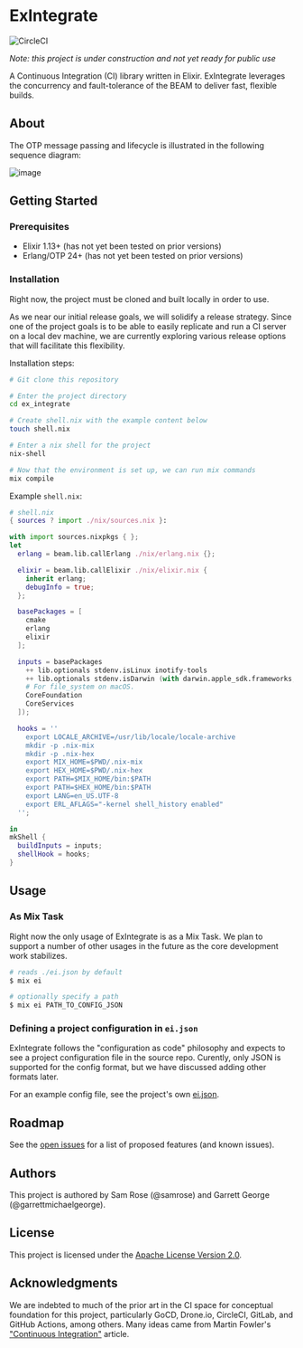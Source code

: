 # ExIntegrate

![CircleCI](https://img.shields.io/circleci/build/github/samrose/ex_integrate)

*Note: this project is under construction and not yet ready for public use*

A Continuous Integration (CI) library written in Elixir. ExIntegrate leverages
the concurrency and fault-tolerance of the BEAM to deliver fast, flexible
builds.


## About

The OTP message passing and lifecycle is illustrated in the following sequence
diagram:

![image](https://user-images.githubusercontent.com/115821/149588633-94a8c673-bfa9-4935-9e19-8555d73e3fb8.png)


## Getting Started

### Prerequisites

* Elixir 1.13+ (has not yet been tested on prior versions)
* Erlang/OTP 24+ (has not yet been tested on prior versions)

### Installation

Right now, the project must be cloned and built locally in order to use.

As we near our initial release goals, we will solidify a release strategy. Since
one of the project goals is to be able to easily replicate and run a CI server
on a local dev machine, we are currently exploring various release options that
will facilitate this flexibility.

Installation steps:
```sh
# Git clone this repository

# Enter the project directory
cd ex_integrate

# Create shell.nix with the example content below
touch shell.nix

# Enter a nix shell for the project
nix-shell

# Now that the environment is set up, we can run mix commands
mix compile
```

Example `shell.nix`:

```nix
# shell.nix
{ sources ? import ./nix/sources.nix }:

with import sources.nixpkgs { };
let
  erlang = beam.lib.callErlang ./nix/erlang.nix {};

  elixir = beam.lib.callElixir ./nix/elixir.nix {
    inherit erlang;
    debugInfo = true;
  };

  basePackages = [
    cmake
    erlang
    elixir
  ];

  inputs = basePackages
    ++ lib.optionals stdenv.isLinux inotify-tools
    ++ lib.optionals stdenv.isDarwin (with darwin.apple_sdk.frameworks; [
    # For file_system on macOS.
    CoreFoundation
    CoreServices
  ]);

  hooks = ''
    export LOCALE_ARCHIVE=/usr/lib/locale/locale-archive
    mkdir -p .nix-mix
    mkdir -p .nix-hex
    export MIX_HOME=$PWD/.nix-mix
    export HEX_HOME=$PWD/.nix-hex
    export PATH=$MIX_HOME/bin:$PATH
    export PATH=$HEX_HOME/bin:$PATH
    export LANG=en_US.UTF-8
    export ERL_AFLAGS="-kernel shell_history enabled"
  '';

in
mkShell {
  buildInputs = inputs;
  shellHook = hooks;
}
```

## Usage

### As Mix Task

Right now the only usage of ExIntegrate is as a Mix Task. We plan to support a
number of other usages in the future as the core development work stabilizes. 

```sh
# reads ./ei.json by default
$ mix ei

# optionally specify a path
$ mix ei PATH_TO_CONFIG_JSON
```

### Defining a project configuration in `ei.json`

ExIntegrate follows the "configuration as code" philosophy and expects to see a
project configuration file in the source repo. Curently, only JSON is supported
for the config format, but we have discussed adding other formats later. 

For an example config file, see the project's own
[ei.json](https://github.com/samrose/ex_integrate/blob/master/ei.json).


## Roadmap

See the [open issues](https://github.com/samrose/ex_integrate/issues)
for a list of proposed features (and known issues).


## Authors

This project is authored by Sam Rose (@samrose) and Garrett George (@garrettmichaelgeorge).


## License

This project is licensed under the [Apache License Version
2.0](https://github.com/samrose/ex_integrate/blob/master/LICENSE).


## Acknowledgments

We are indebted to much of the prior art in the CI space for conceptual
foundation for this project, particularly GoCD, Drone.io, CircleCI, GitLab, and
GitHub Actions, among others. Many ideas came from Martin Fowler's ["Continuous
Integration"](https://martinfowler.com/articles/continuousIntegration.html)
article.

